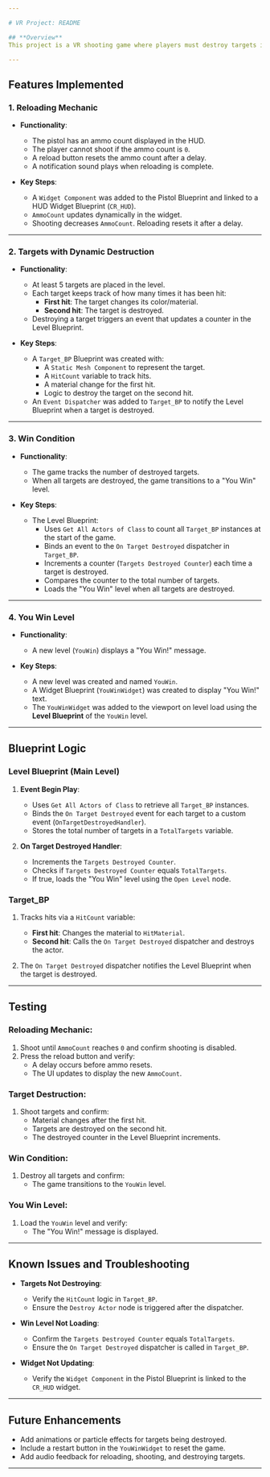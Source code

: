 ```yaml
---

# VR Project: README

## **Overview**
This project is a VR shooting game where players must destroy targets in a VR environment. Once all targets are destroyed, the game transitions to a "You Win" level. The key features include reloading mechanics, dynamically updating UI, destructible targets, and a win condition.

---
```


## **Features Implemented**

### **1. Reloading Mechanic**
- **Functionality**:
  - The pistol has an ammo count displayed in the HUD.
  - The player cannot shoot if the ammo count is `0`.
  - A reload button resets the ammo count after a delay.
  - A notification sound plays when reloading is complete.

- **Key Steps**:
  - A `Widget Component` was added to the Pistol Blueprint and linked to a HUD Widget Blueprint (`CR_HUD`).
  - `AmmoCount` updates dynamically in the widget.
  - Shooting decreases `AmmoCount`. Reloading resets it after a delay.

---

### **2. Targets with Dynamic Destruction**
- **Functionality**:
  - At least 5 targets are placed in the level.
  - Each target keeps track of how many times it has been hit:
    - **First hit**: The target changes its color/material.
    - **Second hit**: The target is destroyed.
  - Destroying a target triggers an event that updates a counter in the Level Blueprint.

- **Key Steps**:
  - A `Target_BP` Blueprint was created with:
    - A `Static Mesh Component` to represent the target.
    - A `HitCount` variable to track hits.
    - A material change for the first hit.
    - Logic to destroy the target on the second hit.
  - An `Event Dispatcher` was added to `Target_BP` to notify the Level Blueprint when a target is destroyed.

---

### **3. Win Condition**
- **Functionality**:
  - The game tracks the number of destroyed targets.
  - When all targets are destroyed, the game transitions to a "You Win" level.

- **Key Steps**:
  - The Level Blueprint:
    - Uses `Get All Actors of Class` to count all `Target_BP` instances at the start of the game.
    - Binds an event to the `On Target Destroyed` dispatcher in `Target_BP`.
    - Increments a counter (`Targets Destroyed Counter`) each time a target is destroyed.
    - Compares the counter to the total number of targets.
    - Loads the "You Win" level when all targets are destroyed.

---

### **4. You Win Level**
- **Functionality**:
  - A new level (`YouWin`) displays a "You Win!" message.

- **Key Steps**:
  - A new level was created and named `YouWin`.
  - A Widget Blueprint (`YouWinWidget`) was created to display "You Win!" text.
  - The `YouWinWidget` was added to the viewport on level load using the **Level Blueprint** of the `YouWin` level.

---

## **Blueprint Logic**

### **Level Blueprint (Main Level)**
1. **Event Begin Play**:
   - Uses `Get All Actors of Class` to retrieve all `Target_BP` instances.
   - Binds the `On Target Destroyed` event for each target to a custom event (`OnTargetDestroyedHandler`).
   - Stores the total number of targets in a `TotalTargets` variable.

2. **On Target Destroyed Handler**:
   - Increments the `Targets Destroyed Counter`.
   - Checks if `Targets Destroyed Counter` equals `TotalTargets`.
   - If true, loads the "You Win" level using the `Open Level` node.

### **Target_BP**
1. Tracks hits via a `HitCount` variable:
   - **First hit**: Changes the material to `HitMaterial`.
   - **Second hit**: Calls the `On Target Destroyed` dispatcher and destroys the actor.

2. The `On Target Destroyed` dispatcher notifies the Level Blueprint when the target is destroyed.

---

## **Testing**

### **Reloading Mechanic**:
1. Shoot until `AmmoCount` reaches `0` and confirm shooting is disabled.
2. Press the reload button and verify:
   - A delay occurs before ammo resets.
   - The UI updates to display the new `AmmoCount`.

### **Target Destruction**:
1. Shoot targets and confirm:
   - Material changes after the first hit.
   - Targets are destroyed on the second hit.
   - The destroyed counter in the Level Blueprint increments.

### **Win Condition**:
1. Destroy all targets and confirm:
   - The game transitions to the `YouWin` level.

### **You Win Level**:
1. Load the `YouWin` level and verify:
   - The "You Win!" message is displayed.

---

## **Known Issues and Troubleshooting**
- **Targets Not Destroying**:
  - Verify the `HitCount` logic in `Target_BP`.
  - Ensure the `Destroy Actor` node is triggered after the dispatcher.

- **Win Level Not Loading**:
  - Confirm the `Targets Destroyed Counter` equals `TotalTargets`.
  - Ensure the `On Target Destroyed` dispatcher is called in `Target_BP`.

- **Widget Not Updating**:
  - Verify the `Widget Component` in the Pistol Blueprint is linked to the `CR_HUD` widget.

---

## **Future Enhancements**
- Add animations or particle effects for targets being destroyed.
- Include a restart button in the `YouWinWidget` to reset the game.
- Add audio feedback for reloading, shooting, and destroying targets.

---

